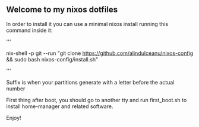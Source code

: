 ## Welcome to my nixos dotfiles

In order to install it you can use a minimal nixos install running this command inside it:

'''

nix-shell -p git --run "git clone https://github.com/alindulceanu/nixos-config && sudo bash nixos-config/install.sh"

'''

Suffix is when your partitions generate with a letter before the actual number

First thing after boot, you should go to another tty and run first_boot.sh to install home-manager and related software.

Enjoy!
